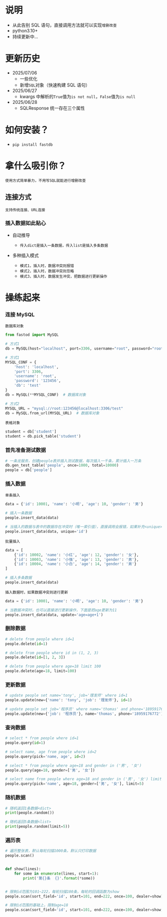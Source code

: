 # 说明

- 从此告别 SQL 语句，直接调用方法就可以实现`增删改查`
- python3.10+
- 持续更新中...

# 更新历史

- 2025/07/06
  - 一些优化
  - 新增`SQL`对象（快速构建 SQL 语句）
- 2025/06/27
  - kwargs 中解析的`True`值为`is not null`，`False`值为`is null`
- 2025/06/28
  - SQLResponse 统一存在三个属性

# 如何安装？

- `pip install fastdb`

# 拿什么吸引你？

`使用方式简单暴力，不用写SQL就能进行增删改查`

## 连接方式

`支持传统连接、URL连接`

### 插入数据如此贴心

- 自动推导

  - `传入dict是插入一条数据，传入list是插入多条数据`

- 多种插入模式
  - `模式1，插入时，数据冲突则报错`
  - `模式2，插入时，数据冲突则忽略`
  - `模式3，插入时，数据发生冲突，把数据进行更新操作`

# 操练起来

### 连接 MySQL

`数据库对象`

```python
from fastod import MySQL

# 方式1
db = MySQL(host="localhost", port=3306, username="root", password="root@0", db="test")  # 数据库对象

# 方式1
MYSQL_CONF = {
    'host': 'localhost',
    'port': 3306,
    'username': 'root',
    'password': '123456',
    'db': 'test'
}
db = MySQL(**MYSQL_CONF)  # 数据库对象

# 方式2
MYSQL_URL = "mysql://root:123456@localhost:3306/test"
db = MySQL.from_url(MYSQL_URL)  # 数据库对象
```

`表格对象`

```python
student = db['student']
student = db.pick_table('student')
```

### 首先准备测试数据

```python
# 一条龙服务，创建people表并插入测试数据，每次插入一千条，累计插入一万条
db.gen_test_table('people', once=1000, total=10000)
people = db['people']
```

### 插入数据

`单条插入`

```python
data = {'id': 10001, 'name': '小明', 'age': 10, 'gender': '男'}

# 插入一条数据
people.insert_data(data)

# 当插入的数据与表中的数据存在冲突时（唯一索引值），直接调用会报错，如果补充<unique>参数，则不报错
people.insert_data(data, unique='id')

```

`批量插入`

```python
data = [
    {'id': 10002, 'name': '小红', 'age': 12, 'gender': '女'},
    {'id': 10003, 'name': '小强', 'age': 13, 'gender': '男'},
    {'id': 10004, 'name': '小白', 'age': 14, 'gender': '男'}
]

# 插入多条数据
people.insert_data(data)
```

`插入数据时，如果数据冲突则进行更新`

```python
data = {'id': 10001, 'name': '小明', 'age': 10, 'gender': '男'}

# 当数据冲突时，也可以直接进行更新操作，下面是把age更新为11
people.insert_data(data, update='age=age+1')
```

### 删除数据

```python
# delete from people where id=1
people.delete(id=1)

# delete from people where id in (1, 2, 3)
people.delete(id=[1, 2, 3])

# delete from people where age=18 limit 100
people.delete(age=18, limit=100)
```

### 更新数据

```python
# update people set name='tony', job='理发师' where id=1
people.update(new={'name': 'tony', 'job': '理发师'}, id=1)

# update people set job='程序员' where name='thomas' and phone='18959176772'
people.update(new={'job': '程序员'}, name='thomas', phone='18959176772')
```

### 查询数据

```python
# select * from people where id=1
people.query(id=1)

# select name, age from people where id=2
people.query(pick='name, age', id=2)

# select * from people where age=18 and gender in ('男', '女')
people.query(age=18, gender=['男', '女'])

# select name from people where age=18 and gender in ('男', '女') limit 5
people.query(pick='name', age=18, gender=['男', '女'], limit=5)
```

### 随机数据

```python
# 随机返回1条数据<dict>
print(people.random())

# 随机返回5条数据<list>
print(people.random(limit=5))
```

### 遍历表

```python
# 遍历整张表，默认每轮扫描1000条，默认只打印数据
people.scan()


def show(lines):
    for some in enumerate(lines, start=1):
        print('第{}条  {}'.format(*some))


# 限制id范围为101~222，每轮扫描100条，每轮的回调函数为show
people.scan(sort_field='id', start=101, end=222, once=100, dealer=show)

# 限制id范围的基础上，限制age=18
people.scan(sort_field='id', start=101, end=222, once=100, dealer=show, add_cond='age=18')
```
